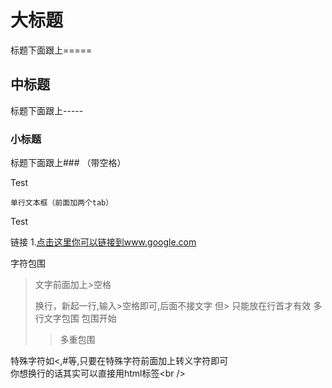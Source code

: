 大标题
=====
标题下面跟上=====

中标题
-----
标题下面跟上-----

### 小标题
标题下面跟上### （带空格）

Test

    单行文本框（前面加两个tab）

Test

链接
1.[点击这里你可以链接到www.google.com](http://www.google.com)<br />

字符包围
> 文字前面加上>空格
>
> 换行，新起一行,输入>空格即可,后面不接文字
> 但> 只能放在行首才有效
多行文字包围
> 包围开始
> > 多重包围

特殊字符如<,#等,只要在特殊字符前面加上转义字符即可<br />
你想换行的话其实可以直接用html标签\<br /\>
